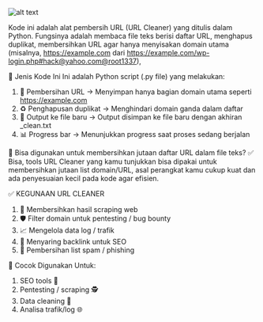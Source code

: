 ![alt text](https://b.top4top.io/p_3555f81pl1.png?raw=true)

Kode ini adalah alat pembersih URL (URL Cleaner) yang ditulis dalam Python. Fungsinya adalah membaca file teks berisi daftar URL, menghapus duplikat, membersihkan URL agar hanya menyisakan domain utama (misalnya, https://example.com dari https://example.com/wp-login.php#hack@yahoo.com@root1337),

🧠 Jenis Kode Ini
Ini adalah Python script (.py file) yang melakukan:
1. 🧹 Pembersihan URL → Menyimpan hanya bagian domain utama seperti https://example.com
2. ♻️ Penghapusan duplikat → Menghindari domain ganda dalam daftar
3. 💾 Output ke file baru → Output disimpan ke file baru dengan akhiran _clean.txt
4. 📊 Progress bar → Menunjukkan progress saat proses sedang berjalan

🧠 Bisa digunakan untuk membersihkan jutaan daftar URL dalam file teks?
✅ Bisa, tools URL Cleaner yang kamu tunjukkan bisa dipakai untuk membersihkan jutaan list domain/URL, asal perangkat kamu cukup kuat dan ada penyesuaian kecil pada kode agar efisien.

✅ KEGUNAAN URL CLEANER
1. 🔎 Membersihkan hasil scraping web
2. 🛡️ Filter domain untuk pentesting / bug bounty
3. 📈 Mengelola data log / trafik
4. 🔗 Menyaring backlink untuk SEO
5. 🧹 Pembersihan list spam / phishing

🚀 Cocok Digunakan Untuk:
1. SEO tools 🧠
2. Pentesting / scraping 🕵️
3. Data cleaning 🔧
4. Analisa trafik/log 🌐
